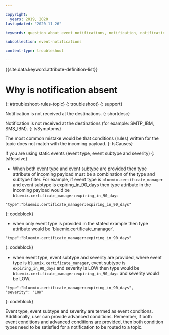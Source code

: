 ```yaml
---

copyright:
  years: 2019, 2020
lastupdated: "2020-11-26"

keywords: question about event notifications, notification, notifications

subcollection: event-notifications

content-type: troubleshoot

---
```



{{site.data.keyword.attribute-definition-list}}


# Why is notification absent 
{: #troubleshoot-rules-topic}
{: troubleshoot}
{: support}

Notification is not received at the destinations.
{: shortdesc}

Notification is not received at the destinations (for example: SMTP_IBM, SMS_IBM).
{: tsSymptoms}

The most common mistake would be that conditions (rules) written for the topic does not match with the incoming payload.
{: tsCauses}

If you are using static events (event type, event subtype and severity)
{: tsResolve}
- When both event type and event subtype are provided then type attribute of incoming payload must be a combination of the type and subtype filter. For example, if event type is `bluemix.certificate_manager` and event subtype is expiring_in_90_days then type attribute in the incoming payload would be `bluemix.certificate_manager:expiring_in_90_days`

```
"type":"bluemix.certificate_manager:expiring_in_90_days"
```
{: codeblock}

- when only event type is provided in the stated example then type attribute would be `bluemix.certificate_manager'.

```
"type":"bluemix.certificate_manager:expiring_in_90_days"
```
{: codeblock}

- when event type, event subtype and severity are provided, where event type is `bluemix.certificate_manager`, event subtype is `expiring_in_90_days` and severity is LOW then type would be
`bluemix.certificate_manager:expiring_in_90_days` and severity would be LOW.

```
"type":"bluemix.certificate_manager:expiring_in_90_days",
"severity": "LOW"
```
{: codeblock}

Event type, event subtype and severity are termed as event conditions. Additionally, user can provide advanced conditions. Remember, if both event conditions and advanced conditions are provided, then both condition types need to be satisfied for a notification to be routed to a topic.





